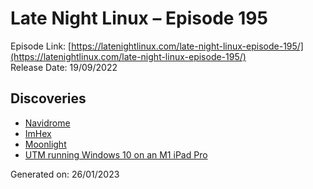 # Late Night Linux – Episode 195
Episode Link: [https://latenightlinux.com/late-night-linux-episode-195/](https://latenightlinux.com/late-night-linux-episode-195/)  
Release Date: 19/09/2022
## Discoveries
* [Navidrome](https://www.navidrome.org/)
* [ImHex](https://github.com/WerWolv/ImHex)
* [Moonlight](https://moonlight-stream.org/)
* [UTM running Windows 10 on an M1 iPad Pro](https://www.youtube.com/watch?v=lDZOjIGHka0)

Generated on: 26/01/2023